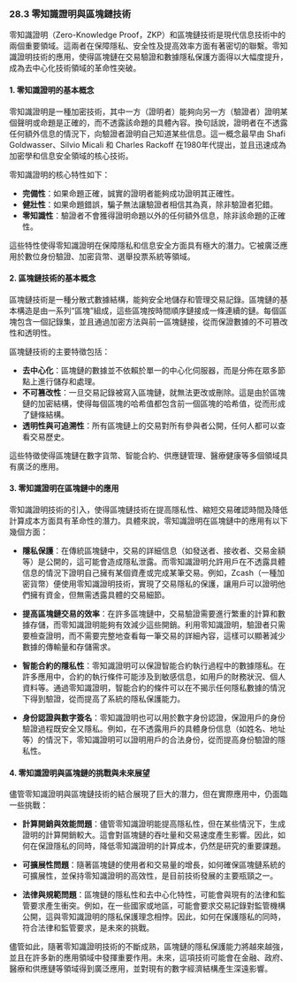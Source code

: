 ### **28.3 零知識證明與區塊鏈技術**

零知識證明（Zero-Knowledge Proof，ZKP）和區塊鏈技術是現代信息技術中的兩個重要領域。這兩者在保障隱私、安全性及提高效率方面有著密切的聯繫。零知識證明技術的應用，使得區塊鏈在交易驗證和數據隱私保護方面得以大幅度提升，成為去中心化技術領域的革命性突破。

#### **1. 零知識證明的基本概念**

零知識證明是一種加密技術，其中一方（證明者）能夠向另一方（驗證者）證明某個聲明或命題是正確的，而不透露該命題的具體內容。換句話說，證明者在不透露任何額外信息的情況下，向驗證者證明自己知道某些信息。這一概念最早由 Shafi Goldwasser、Silvio Micali 和 Charles Rackoff 在1980年代提出，並且迅速成為加密學和信息安全領域的核心技術。

零知識證明的核心特性如下：

- **完備性**：如果命題正確，誠實的證明者能夠成功證明其正確性。
- **健壯性**：如果命題錯誤，騙子無法讓驗證者相信其為真，除非驗證者犯錯。
- **零知識性**：驗證者不會獲得證明命題以外的任何額外信息，除非該命題的正確性。

這些特性使得零知識證明在保障隱私和信息安全方面具有極大的潛力。它被廣泛應用於數位身份驗證、加密貨幣、選舉投票系統等領域。

#### **2. 區塊鏈技術的基本概念**

區塊鏈技術是一種分散式數據結構，能夠安全地儲存和管理交易記錄。區塊鏈的基本構造是由一系列“區塊”組成，這些區塊按時間順序鏈接成一條連續的鏈。每個區塊包含一個記錄集，並且通過加密方法與前一區塊鏈接，從而保證數據的不可篡改性和透明性。

區塊鏈技術的主要特徵包括：

- **去中心化**：區塊鏈的數據並不依賴於單一的中心化伺服器，而是分佈在眾多節點上進行儲存和處理。
- **不可篡改性**：一旦交易記錄被寫入區塊鏈，就無法更改或刪除。這是由於區塊鏈的加密結構，使得每個區塊的哈希值都包含前一個區塊的哈希值，從而形成了鏈條結構。
- **透明性與可追溯性**：所有區塊鏈上的交易對所有參與者公開，任何人都可以查看交易歷史。

這些特徵使得區塊鏈在數字貨幣、智能合約、供應鏈管理、醫療健康等多個領域具有廣泛的應用。

#### **3. 零知識證明在區塊鏈中的應用**

零知識證明技術的引入，使得區塊鏈技術在提高隱私性、縮短交易確認時間及降低計算成本方面具有革命性的潛力。具體來說，零知識證明在區塊鏈中的應用有以下幾個方面：

- **隱私保護**：在傳統區塊鏈中，交易的詳細信息（如發送者、接收者、交易金額等）是公開的，這可能會造成隱私泄露。而零知識證明允許用戶在不透露具體信息的情況下證明自己擁有某個資產或完成某筆交易。例如，Zcash（一種加密貨幣）便使用零知識證明技術，實現了交易隱私的保護，讓用戶可以證明他們擁有資金，但無需透露具體的交易細節。

- **提高區塊鏈交易的效率**：在許多區塊鏈中，交易驗證需要進行繁重的計算和數據存儲，而零知識證明能夠有效減少這些開銷。利用零知識證明，驗證者只需要檢查證明，而不需要完整地查看每一筆交易的詳細內容，這樣可以顯著減少數據的傳輸量和存儲需求。

- **智能合約的隱私性**：零知識證明可以保證智能合約執行過程中的數據隱私。在許多應用中，合約的執行條件可能涉及到敏感信息，如用戶的財務狀況、個人資料等。通過零知識證明，智能合約的條件可以在不揭示任何隱私數據的情況下得到驗證，從而提高了系統的隱私保護能力。

- **身份認證與數字簽名**：零知識證明也可以用於數字身份認證，保證用戶的身份驗證過程既安全又隱私。例如，在不透露用戶的具體身份信息（如姓名、地址等）的情況下，零知識證明可以證明用戶的合法身份，從而提高身份驗證的隱私性。

#### **4. 零知識證明與區塊鏈的挑戰與未來展望**

儘管零知識證明與區塊鏈技術的結合展現了巨大的潛力，但在實際應用中，仍面臨一些挑戰：

- **計算開銷與效能問題**：儘管零知識證明能提高隱私性，但在某些情況下，生成證明的計算開銷較大。這會對區塊鏈的吞吐量和交易速度產生影響。因此，如何在保證隱私的同時，降低零知識證明的計算成本，仍然是研究的重要課題。

- **可擴展性問題**：隨著區塊鏈的使用者和交易量的增長，如何確保區塊鏈系統的可擴展性，並保持零知識證明的高效性，是目前技術發展的主要瓶頸之一。

- **法律與規範問題**：區塊鏈的隱私性和去中心化特性，可能會與現有的法律和監管要求產生衝突。例如，在一些國家或地區，可能會要求交易記錄對監管機構公開，這與零知識證明的隱私保護理念相悖。因此，如何在保護隱私的同時，符合法律和監管要求，是未來的挑戰。

儘管如此，隨著零知識證明技術的不斷成熟，區塊鏈的隱私保護能力將越來越強，並且在許多新的應用領域中發揮重要作用。未來，這項技術可能會在金融、政府、醫療和供應鏈等領域得到廣泛應用，並對現有的數字經濟結構產生深遠影響。